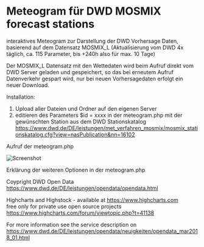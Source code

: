# Meteogram für DWD MOSMIX forecast stations

interaktives Meteogram zur Darstellung der DWD Vorhersage Daten,<br>basierend auf dem Datensatz MOSMIX_L (Aktualisierung vom DWD 4x täglich, ca. 115 Parameter, bis +240h also für max. 10 Tage)

Der MOSMIX_L Datensatz mit den Wettedaten wird beim Aufruf direkt vom DWD Server geladen und gespeichert, so das bei erneutem Aufruf Datenverkehr gespart wird, nur bei neuen Vorhersagedaten erfolgt ein neuer Download.

Installation:
1. Upload aller Dateien und Ordner auf den eigenen Server
2. editieren des Parameters $id = xxxx in der meteogram.php mit der gewünschten Station aus dem DWD Stationskatalog
 https://www.dwd.de/DE/leistungen/met_verfahren_mosmix/mosmix_stationskatalog.cfg?view=nasPublication&nn=16102
   
Aufruf der meteogram.php

![Screenshot](https://github.com/TurboDuke77/DWD-Meteogram/assets/38126777/1bc59628-7175-4d2e-87cb-6bc006895919)

Erklärung der weiteren Optionen in der meteogram.php

Coypright DWD Open Data
https://www.dwd.de/DE/leistungen/opendata/opendata.html

Highcharts and Highstock - available at https://www.highcharts.com <br>
free only for private use open source projects https://www.highcharts.com/forum/viewtopic.php?t=41138


For more information see the service description on https://www.dwd.de/DE/leistungen/opendata/neuigkeiten/opendata_mar2018_01.html

